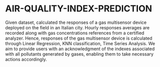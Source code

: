 # AIR-QUALITY-INDEX-PREDICTION
Given dataset, calculated the responses of a gas multisensor device deployed on the field in an Italian city. Hourly responses averages are recorded along with gas concentrations references from a certified analyzer.
Hence, responses of the gas multisensor device is calculated through Linear Regression, KNN classification, Time Series Analysis. We aim to provide users with an acknowledgment of the indexes associated with all pollutants generated by gases, enabling them to take necessary actions accordingly.

